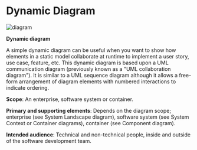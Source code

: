 # Dynamic Diagram

![diagram](https://www.plantuml.com/plantuml/svg/0/NLF1Rjim3Bq7o3zmEIL3PxV5W043XZLn3kkmha7TxLhGCcDhaoM3eX84G_zzakijINsYHFFnlKVgnWkoXCvC9s-qLIRK1Ar8xp_cEUC-QxIqeGgUM3ahP2LJhiknPersPq8VykBzkur1Ap_klkLNsVNbzMLszI7UFgqF5Zkjidv0dqwA283Q4izzZnSmAxLj3C466u9btnkjKBIpivZwXJlqYdKlWBQ6fMs2GKwP3RkThia36WFI4kZ8YYq9L6X_HqJO1giI3Xej1n07AdXn7R67dSPOeubXJnLKxFPHLpPRd71RL_EwYdtMA5YXfzJpdb55el-ke5GjTPWofJYEN98zmDHeBpneYAosZhkNk4NVKWqO8bqheqfGJ7Kwel4NW4gHzs1S4myawfpJqye5MoCVvfMAJPURspE_5d-c4uXVuRhUsOWvzxgnsWuMDnPkBIGeTiRGu67PSpBgxcS13-JbLNPfJFHbqEIJVGaiwadXcT-hqU_ou8MwHFWL2LA1umXImp4yPazeh0ZjsMJF1yXaKA9z8vDKaQIf5csJ3ZrwltTSdnZtdBRjWSpBdXtD25MdnPyw7r5Jww_b_VVyo-FZfapbG-LOT2AYY1ldGVlbSOvKpnUG9Z0M_VzvM25FXfJ0MzYowqO_zoqn3N5y6mIVuFFGVxqg4iXqSaEs7fxBNm00)

**Dynamic diagram**

A simple dynamic diagram can be useful when you want to show how elements in a static model collaborate at runtime to implement a user story, use case, feature, etc. This dynamic diagram is based upon a UML communication diagram (previously known as a "UML collaboration diagram"). It is similar to a UML sequence diagram although it allows a free-form arrangement of diagram elements with numbered interactions to indicate ordering.

**Scope**: An enterprise, software system or container.

**Primary and supporting elements**: Depends on the diagram scope; enterprise (see System Landscape diagram), software system (see System Context or Container diagrams), container (see Component diagram).

**Intended audience**: Technical and non-technical people, inside and outside of the software development team.